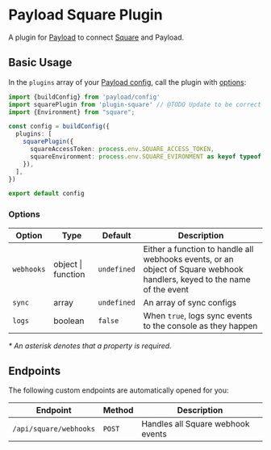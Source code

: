 # Payload Square Plugin

A plugin for [Payload](https://github.com/payloadcms/payload) to connect [Square](https://squareup.com) and Payload.


## Basic Usage

In the `plugins` array of your [Payload config](https://payloadcms.com/docs/configuration/overview), call the plugin with [options](#options):

```ts
import {buildConfig} from 'payload/config'
import squarePlugin from 'plugin-square' // @TODO Update to be correct
import {Environment} from "square";

const config = buildConfig({
  plugins: [
    squarePlugin({
      squareAccessToken: process.env.SQUARE_ACCESS_TOKEN,
      squareEnvironment: process.env.SQUARE_EVIRONMENT as keyof typeof Environment,
    }),
  ],
})

export default config
```

### Options
| Option     | Type               | Default     | Description                                                                                                              |
|------------|--------------------|-------------|--------------------------------------------------------------------------------------------------------------------------|
| `webhooks` | object \| function | `undefined` | Either a function to handle all webhooks events, or an object of Square webhook handlers, keyed to the name of the event |
| `sync`     | array              | `undefined` | An array of sync configs                                                                                                 |
| `logs`     | boolean            | `false`     | When `true`, logs sync events to the console as they happen                                                              |

_\* An asterisk denotes that a property is required._

## Endpoints

The following custom endpoints are automatically opened for you:

| Endpoint               | Method | Description                       |
|------------------------|--------|-----------------------------------|
| `/api/square/webhooks` | `POST` | Handles all Square webhook events |

